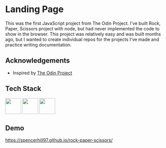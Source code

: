 # Landing Page

This was the first JavaScript project from The Odin Project. I've built Rock, Paper, Scissors project with node, but had never implemented the code to show in the browser. This project was relatively easy and was built months ago, but I wanted to create individual repos for the projects I've made and practice writing documentation.

## Acknowledgements

- Inspired by [The Odin Project](https://www.theodinproject.com/lessons/foundations-rock-paper-scissors)

## Tech Stack

<div align="left">
<img src="https://cdn.jsdelivr.net/gh/devicons/devicon/icons/html5/html5-original.svg" width="50" height="50"/>
<img src="https://cdn.jsdelivr.net/gh/devicons/devicon/icons/css3/css3-original.svg" width="50" height="50" />
<img src="https://cdn.jsdelivr.net/gh/devicons/devicon/icons/javascript/javascript-original.svg" width="50" height="50"/>
</div>


## Demo

https://spencerhill97.github.io/rock-paper-scissors/

